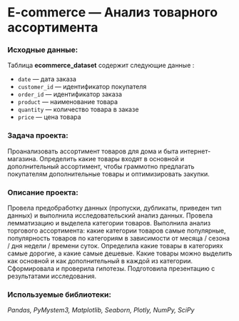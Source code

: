# **E-commerce — Анализ товарного ассортимента**

### **Исходные данные:**
Таблица **ecommerce_dataset** содержит следующие данные :
- `date` — дата заказа
- `customer_id` — идентификатор покупателя
- `order_id` — идентификатор заказа
- `product` — наименование товара
- `quantity` — количество товара в заказе
- `price` — цена товара

### **Задача проекта:**
Проанализовать ассортимент товаров для дома и быта интернет-магазина. Определить какие товары входят в основной и дополнительный ассортимент, чтобы граммотно предлагать покупателям дополнительные товары и оптимизировать закупки.
### **Описание проекта:**
Провела предобработку данных (пропуски, дубликаты, приведен тип данных) и выполнила исследовательский анализ данных. Провела лемматизацию и выделела категории товаров. Выполнила анализ торгового ассортимента: какие категории товаров самые популярные, популярность товаров по категориям в зависимости от месяца / сезона / дня недели / времени суток. Определила какие товары в категориях самые дорогие, а какие самые дешевые. Какие товары можно выделить как основной и как дополнительный в каждой из категории. Сформировала и проверила гипотезы. Подготовила презентацию с результатами исследования.
### **Используемые библиотеки:**
*Pandas, PyMystem3, Matplotlib, Seaborn, Plotly, NumPy, SciPy*